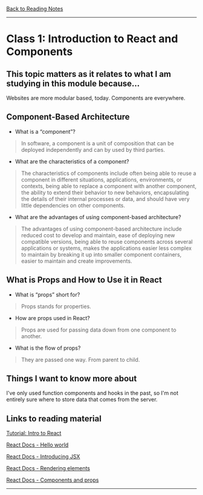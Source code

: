 [Back to Reading Notes](./README.md)

---

# Class 1: Introduction to React and Components

## This topic matters as it relates to what I am studying in this module because...

Websites are more modular based, today.  Components are everywhere. 

## Component-Based Architecture

- What is a “component”?

> In software, a component is a unit of composition that can be deployed independently and can by used by third parties.

- What are the characteristics of a component?

> The characteristics of components include often being able to reuse a component in different situations, applications, environments, or contexts, being able to replace a component with another component, the ability to extend their behavior to new behaviors, encapsulating the details of their internal processes or data, and should have very little dependencies on other components.

- What are the advantages of using component-based architecture?

> The advantages of using component-based architecture include reduced cost to develop and maintain, ease of deploying new compatible versions, being able to reuse components across several applications or systems, makes the applications easier less complex to maintain by breaking it up into smaller component containers, easier to maintain and create improvements.

## What is Props and How to Use it in React

- What is “props” short for?

> Props stands for properties.

- How are props used in React?

> Props are used for passing data down from one component to another.

- What is the flow of props?

> They are passed one way.  From parent to child.

## Things I want to know more about

I've only used function components and hooks in the past, so I'm not entirely sure where to store data that comes from the server.

## Links to reading material

[Tutorial: Intro to React](https://reactjs.org/tutorial/tutorial.html)

[React Docs - Hello world](https://reactjs.org/docs/hello-world.html)

[React Docs - Introducing JSX](https://reactjs.org/docs/introducing-jsx.html)

[React Docs - Rendering elements](https://reactjs.org/docs/rendering-elements.html)

[React Docs - Components and props](https://reactjs.org/docs/components-and-props.html)

---
